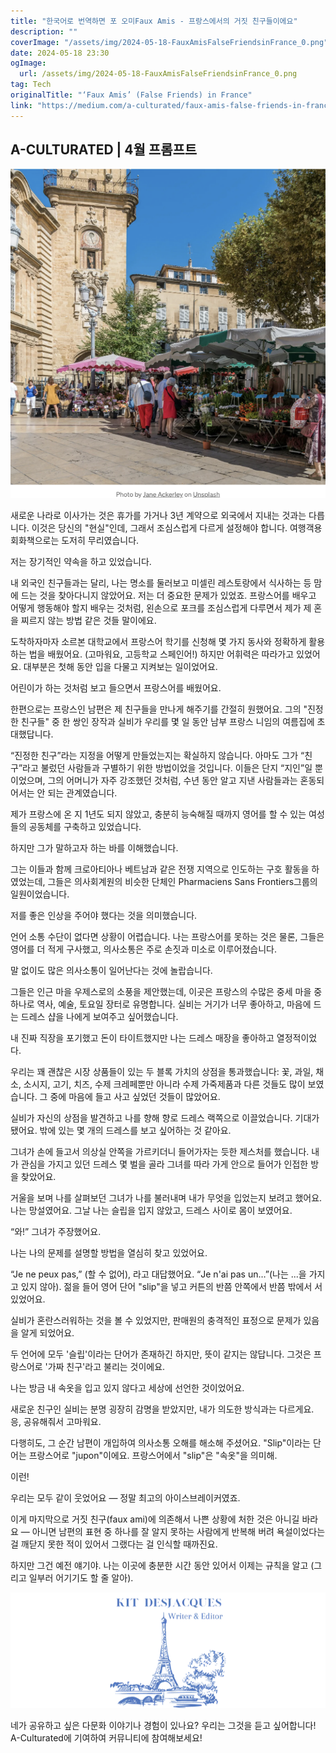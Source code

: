```yaml
---
title: "한국어로 번역하면 포 오미Faux Amis - 프랑스에서의 거짓 친구들이에요"
description: ""
coverImage: "/assets/img/2024-05-18-FauxAmisFalseFriendsinFrance_0.png"
date: 2024-05-18 23:30
ogImage: 
  url: /assets/img/2024-05-18-FauxAmisFalseFriendsinFrance_0.png
tag: Tech
originalTitle: "‘Faux Amis’ (False Friends) in France"
link: "https://medium.com/a-culturated/faux-amis-false-friends-in-france-b47bc8813b2c"
---
```



## A-CULTURATED | 4월 프롬프트

![image](/assets/img/2024-05-18-FauxAmisFalseFriendsinFrance_0.png)

새로운 나라로 이사가는 것은 휴가를 가거나 3년 계약으로 외국에서 지내는 것과는 다릅니다. 이것은 당신의 "현실"인데, 그래서 조심스럽게 다르게 설정해야 합니다. 여행객용 회화책으로는 도저히 무리였습니다.

저는 장기적인 약속을 하고 있었습니다.

<div class="content-ad"></div>

내 외국인 친구들과는 달리, 나는 명소를 둘러보고 미셀린 레스토랑에서 식사하는 등 맘에 드는 것을 찾아다니지 않았어요. 저는 더 중요한 문제가 있었죠. 프랑스어를 배우고 어떻게 행동해야 할지 배우는 것처럼, 왼손으로 포크를 조심스럽게 다루면서 제가 제 혼을 찌르지 않는 방법 같은 것들 말이에요.

도착하자마자 소르본 대학교에서 프랑스어 학기를 신청해 몇 가지 동사와 정확하게 활용하는 법을 배웠어요. (고마워요, 고등학교 스페인어!) 하지만 어휘력은 따라가고 있었어요. 대부분은 첫해 동안 입을 다물고 지켜보는 일이었어요.

어린이가 하는 것처럼 보고 들으면서 프랑스어를 배웠어요.

한편으로는 프랑스인 남편은 제 친구들을 만나게 해주기를 간절히 원했어요. 그의 "진정한 친구들" 중 한 쌍인 장작과 실비가 우리를 몇 일 동안 남부 프랑스 니임의 여름집에 초대했답니다.

<div class="content-ad"></div>

“진정한 친구”라는 지정을 어떻게 만들었는지는 확실하지 않습니다. 아마도 그가 “친구”라고 불렀던 사람들과 구별하기 위한 방법이었을 것입니다. 이들은 단지 “지인”일 뿐이었으며, 그의 어머니가 자주 강조했던 것처럼, 수년 동안 알고 지낸 사람들과는 혼동되어서는 안 되는 관계였습니다.

제가 프랑스에 온 지 1년도 되지 않았고, 충분히 능숙해질 때까지 영어를 할 수 있는 여성들의 공동체를 구축하고 있었습니다.

하지만 그가 말하고자 하는 바를 이해했습니다.

그는 이들과 함께 크로아티아나 베트남과 같은 전쟁 지역으로 인도하는 구호 활동을 하였었는데, 그들은 의사회계원의 비슷한 단체인 Pharmaciens Sans Frontiers그룹의 일원이었습니다.

<div class="content-ad"></div>

저를 좋은 인상을 주어야 했다는 것을 의미했습니다.

언어 소통 수단이 없다면 상황이 어렵습니다. 나는 프랑스어를 못하는 것은 물론, 그들은 영어를 더 적게 구사했고, 의사소통은 주로 손짓과 미소로 이루어졌습니다.

말 없이도 많은 의사소통이 일어난다는 것에 놀랍습니다.

그들은 인근 마을 우제스로의 소풍을 제안했는데, 이곳은 프랑스의 수많은 중세 마을 중 하나로 역사, 예술, 토요일 장터로 유명합니다. 실비는 거기가 너무 좋아하고, 마음에 드는 드레스 샵을 나에게 보여주고 싶어했습니다.

<div class="content-ad"></div>

내 진짜 직장을 포기했고 돈이 타이트했지만 나는 드레스 매장을 좋아하고 열정적이었다.

우리는 꽤 괜찮은 시장 상품들이 있는 두 블록 가치의 상점을 통과했습니다: 꽃, 과일, 채소, 소시지, 고기, 치즈, 수제 크레페뿐만 아니라 수제 가죽제품과 다른 것들도 많이 보였습니다. 그 중에 마음에 들고 사고 싶었던 것들이 많았어요.

실비가 자신의 상점을 발견하고 나를 향해 향로 드레스 랙쪽으로 이끌었습니다. 기대가 됐어요. 밖에 있는 몇 개의 드레스를 보고 싶어하는 것 같아요.

그녀가 손에 들고서 의상실 안쪽을 가르키더니 들어가자는 듯한 제스처를 했습니다. 내가 관심을 가지고 있던 드레스 몇 벌을 골라 그녀를 따라 가게 안으로 들어가 인접한 방을 찾았어요.

<div class="content-ad"></div>

거울을 보며 나를 살펴보던 그녀가 나를 불러내며 내가 무엇을 입었는지 보려고 했어요. 나는 망설였어요. 그날 나는 슬립을 입지 않았고, 드레스 사이로 몸이 보였어요.

“와!” 그녀가 주장했어요.

나는 나의 문제를 설명할 방법을 열심히 찾고 있었어요.

“Je ne peux pas,” (할 수 없어), 라고 대답했어요. “Je n'ai pas un…”(나는 ...을 가지고 있지 않아). 젊을 들어 영어 단어 "slip"을 넣고 커튼의 반쯤 안쪽에서 반쯤 밖에서 서 있었어요.

<div class="content-ad"></div>

실비가 혼란스러워하는 것을 볼 수 있었지만, 판매원의 충격적인 표정으로 문제가 있음을 알게 되었어요.

두 언어에 모두 '슬립'이라는 단어가 존재하긴 하지만, 뜻이 같지는 않답니다. 그것은 프랑스어로 '가짜 친구'라고 불리는 것이에요.

나는 방금 내 속옷을 입고 있지 않다고 세상에 선언한 것이었어요.

새로운 친구인 실비는 분명 굉장히 감명을 받았지만, 내가 의도한 방식과는 다르게요. 응, 공유해줘서 고마워요.

<div class="content-ad"></div>

다행히도, 그 순간 남편이 개입하여 의사소통 오해를 해소해 주셨어요. "Slip"이라는 단어는 프랑스어로 "jupon"이에요. 프랑스어에서 "slip"은 "속옷"을 의미해.

이런!

우리는 모두 같이 웃었어요 — 정말 최고의 아이스브레이커였죠.

이게 마지막으로 거짓 친구(faux ami)에 의존해서 나쁜 상황에 처한 것은 아니길 바라요 — 아니면 남편의 표현 중 하나를 잘 알지 못하는 사람에게 반복해 버려 욕설이었다는 걸 깨닫지 못한 적이 있어서 그랬다는 걸 인식할 때까진요.

<div class="content-ad"></div>

하지만 그건 예전 얘기야. 나는 이곳에 충분한 시간 동안 있어서 이제는 규칙을 알고 (그리고 일부러 어기기도 할 줄 알아).

![Inter cultural story](/assets/img/2024-05-18-FauxAmisFalseFriendsinFrance_1.png)

네가 공유하고 싶은 다문화 이야기나 경험이 있나요? 우리는 그것을 듣고 싶어합니다! A-Culturated에 기여하여 커뮤니티에 참여해보세요!